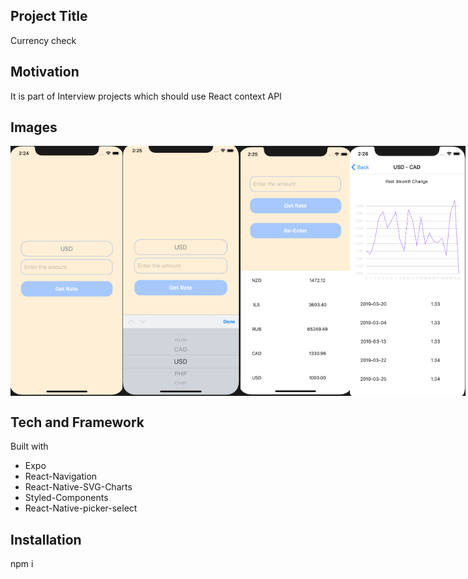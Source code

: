 ## Project Title
Currency check 

## Motivation
It is part of Interview projects which should use React context API

## Images
 <div style="display: flex; flex-direction: row; ">
   <img src="Image/1.png" width="200" height="400" />
   <img src="Image/2.png" width="200" height="400" />
   <img src="Image/3.png" width="200" height="400" />
   <img src="Image/4.png" width="200" height="400" />
 </div>
 
## Tech and Framework
Built with
 - Expo
 - React-Navigation
 - React-Native-SVG-Charts
 - Styled-Components
 - React-Native-picker-select

## Installation
npm i

